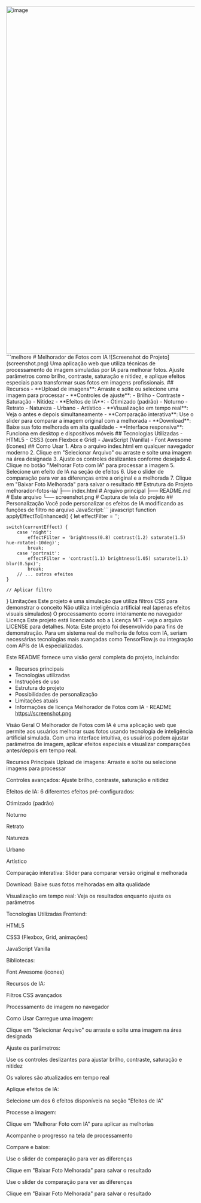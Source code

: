 <img width="935" height="929" alt="image" src="https://github.com/user-attachments/assets/162c24af-3520-4c37-b0f0-d0b76b1d770e" />
```melhore # Melhorador de Fotos com IA ![Screenshot do Projeto](screenshot.png) Uma aplicação web que utiliza técnicas de processamento de imagem simuladas por IA para melhorar fotos. Ajuste parâmetros como brilho, contraste, saturação e nitidez, e aplique efeitos especiais para transformar suas fotos em imagens profissionais. ## Recursos - **Upload de imagens**: Arraste e solte ou selecione uma imagem para processar - **Controles de ajuste**: - Brilho - Contraste - Saturação - Nitidez - **Efeitos de IA**: - Otimizado (padrão) - Noturno - Retrato - Natureza - Urbano - Artístico - **Visualização em tempo real**: Veja o antes e depois simultaneamente - **Comparação interativa**: Use o slider para comparar a imagem original com a melhorada - **Download**: Baixe sua foto melhorada em alta qualidade - **Interface responsiva**: Funciona em desktop e dispositivos móveis ## Tecnologias Utilizadas - HTML5 - CSS3 (com Flexbox e Grid) - JavaScript (Vanilla) - Font Awesome (ícones) ## Como Usar 1. Abra o arquivo index.html em qualquer navegador moderno 2. Clique em "Selecionar Arquivo" ou arraste e solte uma imagem na área designada 3. Ajuste os controles deslizantes conforme desejado 4. Clique no botão "Melhorar Foto com IA" para processar a imagem 5. Selecione um efeito de IA na seção de efeitos 6. Use o slider de comparação para ver as diferenças entre a original e a melhorada 7. Clique em "Baixar Foto Melhorada" para salvar o resultado ## Estrutura do Projeto melhorador-fotos-ia/ ├── index.html # Arquivo principal ├── README.md # Este arquivo └── screenshot.png # Captura de tela do projeto ## Personalização Você pode personalizar os efeitos de IA modificando as funções de filtro no arquivo JavaScript:´´´
javascript
function applyEffectToEnhanced() {
    let effectFilter = '';
    
    switch(currentEffect) {
        case 'night':
            effectFilter = 'brightness(0.8) contrast(1.2) saturate(1.5) hue-rotate(-10deg)';
            break;
        case 'portrait':
            effectFilter = 'contrast(1.1) brightness(1.05) saturate(1.1) blur(0.5px)';
            break;
        // ... outros efeitos
    }
    
    // Aplicar filtro
}
Limitações
Este projeto é uma simulação que utiliza filtros CSS para demonstrar o conceito
Não utiliza inteligência artificial real (apenas efeitos visuais simulados)
O processamento ocorre inteiramente no navegador
Licença
Este projeto está licenciado sob a Licença MIT - veja o arquivo LICENSE para detalhes.
Nota: Este projeto foi desenvolvido para fins de demonstração. Para um sistema real de melhoria de fotos com IA, seriam necessárias tecnologias mais avançadas como TensorFlow.js ou integração com APIs de IA especializadas.

Este README fornece uma visão geral completa do projeto, incluindo:
- Recursos principais
- Tecnologias utilizadas
- Instruções de uso
- Estrutura do projeto
- Possibilidades de personalização
- Limitações atuais
- Informações de licença
Melhorador de Fotos com IA - README
https://screenshot.png

Visão Geral
O Melhorador de Fotos com IA é uma aplicação web que permite aos usuários melhorar suas fotos usando tecnologia de inteligência artificial simulada. Com uma interface intuitiva, os usuários podem ajustar parâmetros de imagem, aplicar efeitos especiais e visualizar comparações antes/depois em tempo real.

Recursos Principais
Upload de imagens: Arraste e solte ou selecione imagens para processar

Controles avançados: Ajuste brilho, contraste, saturação e nitidez

Efeitos de IA: 6 diferentes efeitos pré-configurados:

Otimizado (padrão)

Noturno

Retrato

Natureza

Urbano

Artístico

Comparação interativa: Slider para comparar versão original e melhorada

Download: Baixe suas fotos melhoradas em alta qualidade

Visualização em tempo real: Veja os resultados enquanto ajusta os parâmetros

Tecnologias Utilizadas
Frontend:

HTML5

CSS3 (Flexbox, Grid, animações)

JavaScript Vanilla

Bibliotecas:

Font Awesome (ícones)

Recursos de IA:

Filtros CSS avançados

Processamento de imagem no navegador

Como Usar
Carregue uma imagem:

Clique em "Selecionar Arquivo" ou arraste e solte uma imagem na área designada

Ajuste os parâmetros:

Use os controles deslizantes para ajustar brilho, contraste, saturação e nitidez

Os valores são atualizados em tempo real

Aplique efeitos de IA:

Selecione um dos 6 efeitos disponíveis na seção "Efeitos de IA"

Processe a imagem:

Clique em "Melhorar Foto com IA" para aplicar as melhorias

Acompanhe o progresso na tela de processamento

Compare e baixe:

Use o slider de comparação para ver as diferenças

Clique em "Baixar Foto Melhorada" para salvar o resultado

Use o slider de comparação para ver as diferenças

Clique em "Baixar Foto Melhorada" para salvar o resultado
